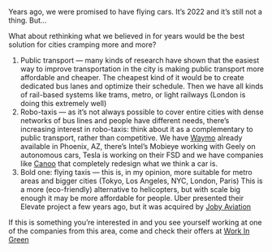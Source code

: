 Years ago, we were promised to have flying cars.
It’s 2022 and it’s still not a thing. But…

What about rethinking what we believed in for years would be the best solution for cities cramping more and more?
1. Public transport — many kinds of research have shown that the easiest way to improve transportation in the city is making public transport more affordable and cheaper.
The cheapest kind of it would be to create dedicated bus lanes and optimize their schedule.
Then we have all kinds of rail-based systems like trams, metro, or light railways (London is doing this extremely well)
2. Robo-taxis — as it’s not always possible to cover entire cities with dense networks of bus lines and people have different needs, there’s increasing interest in robo-taxis: think about it as a complementary to public transport, rather than competitive. We have [Waymo](https://waymo.com/) already available in Phoenix, AZ, there’s Intel’s Mobieye working with Geely on autonomous cars, Tesla is working on their FSD and we have companies like [Canoo](https://workingreen.jobs/companies/canoo) that completely redesign what we think a car is.
3. Bold one: flying taxis — this is, in my opinion, more suitable for metro areas and bigger cities (Tokyo, Los Angeles, NYC, London, Paris)
This is a more (eco-friendly) alternative to helicopters, but with scale big enough it may be more affordable for people. Uber presented their Elevate project a few years ago, but it was acquired by [Joby Aviation](https://workingreen.jobs/companies/joby-aviation)

If this is something you’re interested in and you see yourself working at one of the companies from this area, come and check their offers at [Work In Green](https://workingreen.jobs/offers/category/transportation)